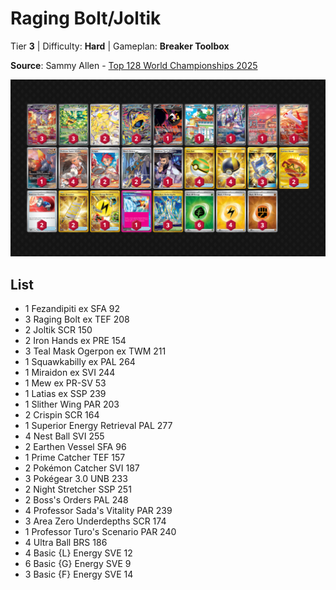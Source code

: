 # Raging Bolt/Joltik

Tier **3** | Difficulty: **Hard** | Gameplan: **Breaker Toolbox**

**Source**: Sammy Allen - [Top 128 World Championships 2025](https://limitlesstcg.com/decks/list/18983)

![decklist](../../!Images/Standard/18SVI-BBWF/Raging%20Bolt-Joltik.png)

## List
* 1 Fezandipiti ex SFA 92
* 3 Raging Bolt ex TEF 208
* 2 Joltik SCR 150
* 2 Iron Hands ex PRE 154
* 3 Teal Mask Ogerpon ex TWM 211
* 1 Squawkabilly ex PAL 264
* 1 Miraidon ex SVI 244
* 1 Mew ex PR-SV 53
* 1 Latias ex SSP 239
* 1 Slither Wing PAR 203
* 2 Crispin SCR 164
* 1 Superior Energy Retrieval PAL 277
* 4 Nest Ball SVI 255
* 2 Earthen Vessel SFA 96
* 1 Prime Catcher TEF 157
* 2 Pokémon Catcher SVI 187
* 3 Pokégear 3.0 UNB 233
* 2 Night Stretcher SSP 251
* 2 Boss's Orders PAL 248
* 4 Professor Sada's Vitality PAR 239
* 3 Area Zero Underdepths SCR 174
* 1 Professor Turo's Scenario PAR 240
* 4 Ultra Ball BRS 186
* 4 Basic {L} Energy SVE 12
* 6 Basic {G} Energy SVE 9
* 3 Basic {F} Energy SVE 14